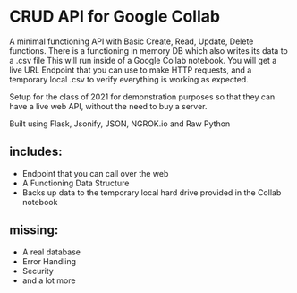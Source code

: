 # CRUD API for Google Collab
A minimal functioning API with Basic Create, Read, Update, Delete functions.
There is a functioning in memory DB which also writes its data to a .csv file
This will run inside of a Google Collab notebook.  You will get a live
URL Endpoint that you can use to make HTTP requests, and a temporary local .csv
to verify everything is working as expected.

Setup for the class of 2021 for demonstration purposes so that they can have a 
live web API, without the need to buy a server.

Built using Flask, Jsonify, JSON, NGROK.io and Raw Python

## includes:

- Endpoint that you can call over the web
- A Functioning Data Structure
- Backs up data to the temporary local hard drive provided in the Collab notebook

## missing:

- A real database
- Error Handling
- Security
- and a lot more
